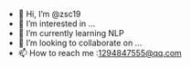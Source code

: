 - 👋 Hi, I’m @zsc19
- 👀 I’m interested in ...
- 🌱 I’m currently learning NLP
- 💞️ I’m looking to collaborate on ...
- 📫 How to reach me :1294847555@qq.com

<!---
zsc19/zsc19 is a ✨ special ✨ repository because its `README.md` (this file) appears on your GitHub profile.
You can click the Preview link to take a look at your changes.
--->
